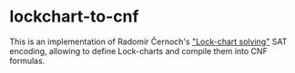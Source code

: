 # lockchart-to-cnf

This is an implementation of Radomír Černoch's ["Lock-chart solving"](https://github.com/cernoch/mks-dis/blob/master/LockChartSolvingWeb.pdf) SAT encoding, allowing to define Lock-charts and compile them into CNF formulas. 
